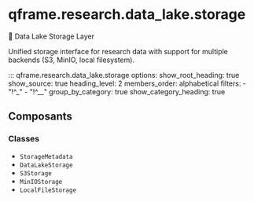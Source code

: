 # qframe.research.data_lake.storage


💾 Data Lake Storage Layer

Unified storage interface for research data with support for
multiple backends (S3, MinIO, local filesystem).


::: qframe.research.data_lake.storage
    options:
      show_root_heading: true
      show_source: true
      heading_level: 2
      members_order: alphabetical
      filters:
        - "!^_"
        - "!^__"
      group_by_category: true
      show_category_heading: true

## Composants

### Classes

- `StorageMetadata`
- `DataLakeStorage`
- `S3Storage`
- `MinIOStorage`
- `LocalFileStorage`

